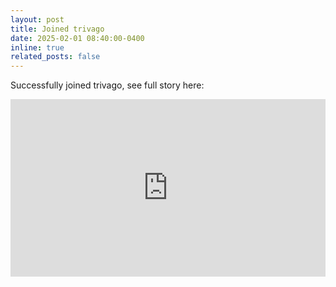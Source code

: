 ```yaml
---
layout: post
title: Joined trivago
date: 2025-02-01 08:40:00-0400
inline: true
related_posts: false
---
```


Successfully joined trivago, see full story here:

<div style="position: relative; width: 100%; padding-bottom: 56.25%; height: 0; margin-bottom: 1.5rem;">
  <iframe
    src="https://www.youtube.com/embed/bVLnOiWmdXg"
    title="How I come to Germany using opportunity card"
    style="position: absolute; top: 0; left: 0; width: 100%; height: 100%;"
    frameborder="0"
    allow="accelerometer; autoplay; clipboard-write; encrypted-media; gyroscope; picture-in-picture; web-share"
    referrerpolicy="strict-origin-when-cross-origin"
    allowfullscreen>
  </iframe>
</div>